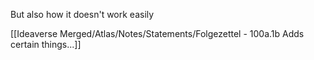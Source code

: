 But also how it doesn't work easily

[[Ideaverse Merged/Atlas/Notes/Statements/Folgezettel - 100a.1b Adds certain things...]]